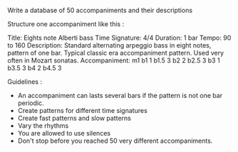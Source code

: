 Write a database of 50 accompaniments and their descriptions

Structure one accompaniment like this : 

Title: Eights note Alberti bass
Time Signature: 4/4
Duration: 1 bar
Tempo: 90 to 160
Description: Standard alternating arpeggio bass in eight notes, pattern of one bar. Typical classic era accompaniment pattern. Used very often in Mozart sonatas.
Accompaniment: 
m1 b1 1 b1.5 3 b2 2 b2.5 3 b3 1 b3.5 3 b4 2 b4.5 3

Guidelines : 

- An accompaniment can lasts several bars if the pattern is not one bar periodic.
- Create patterns for different time signatures
- Create fast patterns and slow patterns
- Vary the rhythms
- You are allowed to use silences
- Don't stop before you reached 50 very different accompaniments.